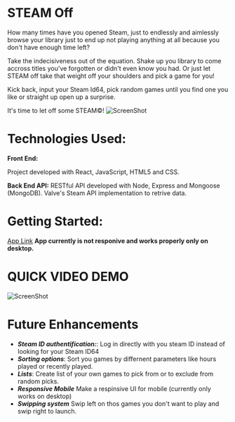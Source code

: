 # STEAM Off
How many times have you opened Steam, just to endlessly and aimlessly browse your library just to end up not playing anything at all because you don't have enough time left?

Take the indecisiveness out of the equation. Shake up you library to come accross titles you've forgotten or didn't even know you had. Or just let STEAM off take that weight off your shoulders and pick a game for you!

Kick back, input your Steam Id64, pick random games until you find one you like or straight up open up a surprise.

It's time to let off some STEAM©!
![ScreenShot](/assets/screenshot.png)

# Technologies Used:
**Front End:**

Project developed with React, JavaScript, HTML5 and CSS.

**Back End API:**
RESTful API developed with Node, Express and Mongoose (MongoDB). Valve's Steam API implementation to retrive data.

# Getting Started: 
[App Link](https://williethewolf.github.io/SteamOff/#!)
**App currently is not responive and works properly only on desktop.**

# QUICK VIDEO DEMO

![ScreenShot](/assets/SteamOff_MiniDemo.gif)

# Future Enhancements
- ***Steam ID authentification:***: Log in directly with you steam ID instead of looking for your Steam ID64
- ***Sorting options***: Sort you games by differnent parameters like hours played or recently played.
- ***Lists***: Create list of your own games to pick from or to exclude from random picks.
- ***Responsive Mobile***  Make a respinsive UI for mobile (currently only works on desktop)
- ***Swipping system***  Swip left on thos games you don't want to play and swip right to launch.
